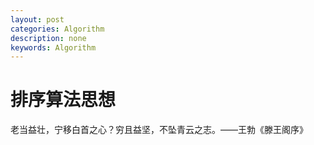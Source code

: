 ```yaml
---
layout: post
categories: Algorithm
description: none
keywords: Algorithm
---
```

# 排序算法思想

老当益壮，宁移白首之心？穷且益坚，不坠青云之志。——王勃《滕王阁序》

